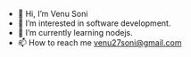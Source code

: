 - 👋 Hi, I’m Venu Soni
- 👀 I’m interested in software development.
- 🌱 I’m currently learning nodejs.
- 📫 How to reach me venu27soni@gmail.com 



<!---
Venuso12/Venuso12 is a ✨ special ✨ repository because its `README.md` (this file) appears on your GitHub profile.
You can click the Preview link to take a look at your changes.
--->
